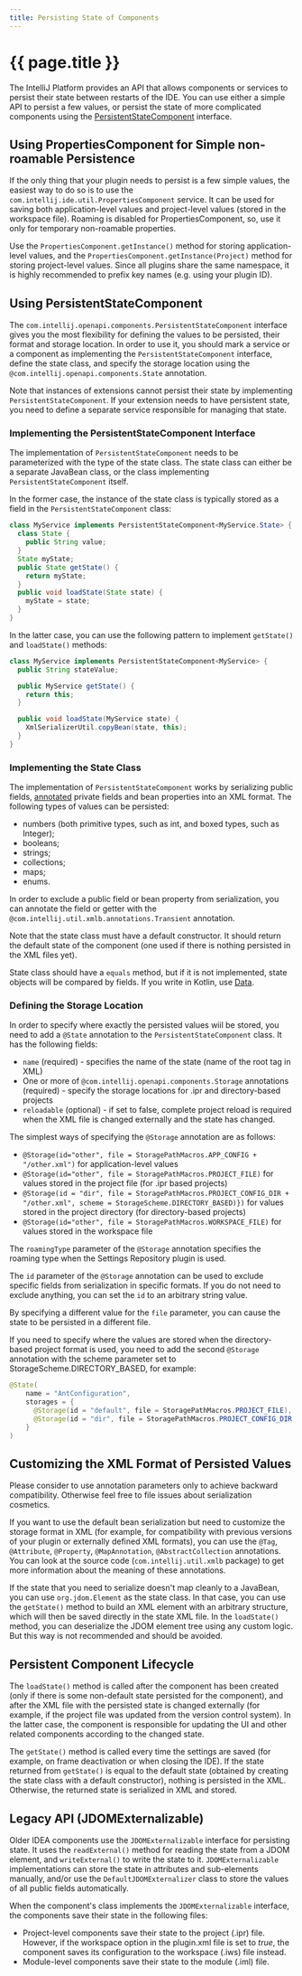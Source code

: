 ```yaml
---
title: Persisting State of Components
---
```


<!--INITIAL_SOURCE https://confluence.jetbrains.com/display/IDEADEV/Persisting+State+of+Components-->

# {{ page.title }}

The IntelliJ Platform provides an API that allows components or services to persist their state between restarts of the IDE.
You can use either a simple API to persist a few values, or persist the state of more complicated components using the 
[PersistentStateComponent](http://git.jetbrains.org/?p=idea/community.git;a=blob;f=platform/core-api/src/com/intellij/openapi/components/PersistentStateComponent.java;hb=HEAD) 
interface.

## Using PropertiesComponent for Simple non-roamable Persistence

If the only thing that your plugin needs to persist is a few simple values, the easiest way to do so is to use the ```com.intellij.ide.util.PropertiesComponent``` service. It can be used for saving both application-level values and project-level values (stored in the workspace file). Roaming is disabled for PropertiesComponent, so, use it only for temporary non-roamable properties.

Use the ```PropertiesComponent.getInstance()``` method for storing application-level values, and the ```PropertiesComponent.getInstance(Project)``` method for storing project-level values.
Since all plugins share the same namespace, it is highly recommended to prefix key names (e.g. using your plugin ID).

## Using PersistentStateComponent

The ```com.intellij.openapi.components.PersistentStateComponent``` interface gives you the most flexibility for defining the values to be persisted, their format and storage location. In order to use it, you should mark a service or a component as implementing the ```PersistentStateComponent``` interface, define the state class, and specify the storage location using the ```@com.intellij.openapi.components.State``` annotation.

Note that instances of extensions cannot persist their state by implementing ```PersistentStateComponent```. If your extension needs to have persistent state, you need to define a separate service responsible for managing that state.

### Implementing the PersistentStateComponent Interface

The implementation of ```PersistentStateComponent``` needs to be parameterized with the type of the state class. The state class can either be a separate JavaBean class, or the class implementing ```PersistentStateComponent``` itself.

In the former case, the instance of the state class is typically stored as a field in the ```PersistentStateComponent``` class:

```java
class MyService implements PersistentStateComponent<MyService.State> {
  class State {
    public String value;
  }
  State myState;
  public State getState() {
    return myState;
  }
  public void loadState(State state) {
    myState = state;
  }
}
```

In the latter case, you can use the following pattern to implement ```getState()``` and ```loadState()``` methods:

```java
class MyService implements PersistentStateComponent<MyService> {
  public String stateValue;

  public MyService getState() {
    return this;
  }

  public void loadState(MyService state) {
    XmlSerializerUtil.copyBean(state, this);
  }
}
```

### Implementing the State Class

The implementation of ```PersistentStateComponent``` works by serializing public fields, 
[annotated](https://github.com/JetBrains/intellij-community/tree/master/platform/util/src/com/intellij/util/xmlb/annotations) 
private fields and bean properties into an XML format. The following types of values can be persisted:
- numbers (both primitive types, such as int, and boxed types, such as Integer);
- booleans;
- strings;
- collections;
- maps;
- enums.

In order to exclude a public field or bean property from serialization, you can annotate the field or getter with the ```@com.intellij.util.xmlb.annotations.Transient``` annotation.

Note that the state class must have a default constructor. 
It should return the default state of the component (one used if there is nothing persisted in the XML files yet).

State class should have a ```equals``` method, but if it is not implemented, state objects will be compared by fields. 
If you write in Kotlin, use [Data](http://kotlinlang.org/docs/reference/data-classes.html).

### Defining the Storage Location

In order to specify where exactly the persisted values wiil be stored, you need to add a ```@State``` annotation to the ```PersistentStateComponent``` class. 
It has the following fields:

* ```name``` (required) - specifies the name of the state (name of the root tag in XML)
* One or more of ```@com.intellij.openapi.components.Storage``` annotations (required) - specify the storage locations for .ipr and  directory-based projects
* ```reloadable``` (optional) - if set to false, complete project reload is required when the XML file is changed externally and the state has changed.

The simplest ways of specifying the ```@Storage``` annotation are as follows:

* ```@Storage(id="other", file = StoragePathMacros.APP_CONFIG + "/other.xml")``` for application-level values
* ```@Storage(id="other", file = StoragePathMacros.PROJECT_FILE)``` for values stored in the project file (for .ipr based projects)
* ```@Storage(id = "dir", file = StoragePathMacros.PROJECT_CONFIG_DIR + "/other.xml", scheme = StorageScheme.DIRECTORY_BASED)})``` for values stored in the project directory (for directory-based projects)
* ```@Storage(id="other", file = StoragePathMacros.WORKSPACE_FILE)``` for values stored in the workspace file

The ```roamingType``` parameter of the ```@Storage``` annotation specifies the roaming type when the Settings Repository plugin is used.

The ```id``` parameter of the ```@Storage``` annotation can be used to exclude specific fields from serialization in specific formats. 
If you do not need to exclude anything, you can set the ```id``` to an arbitrary string value.

By specifying a different value for the ```file``` parameter, you can cause the state to be persisted in a different file.

If you need to specify where the values are stored when the directory-based project format is used, you need to add the second ```@Storage``` annotation with the scheme parameter set to StorageScheme.DIRECTORY_BASED, for example:


```java
@State(
    name = "AntConfiguration",
    storages = {
      @Storage(id = "default", file = StoragePathMacros.PROJECT_FILE),
      @Storage(id = "dir", file = StoragePathMacros.PROJECT_CONFIG_DIR + "/ant.xml", scheme = StorageScheme.DIRECTORY_BASED)
    }
)
```

## Customizing the XML Format of Persisted Values

Please consider to use annotation parameters only to achieve backward compatibility. 
Otherwise feel free to file issues about serialization cosmetics.

If you want to use the default bean serialization but need to customize the storage format in XML (for example, for compatibility with previous versions of your plugin or externally defined XML formats), you can use the ```@Tag```, ```@Attribute```, ```@Property```, ```@MapAnnotation```, ```@AbstractCollection``` annotations. 
You can look at the source code (```com.intellij.util.xmlb``` package) to get more information about the meaning of these annotations.

If the state that you need to serialize doesn't map cleanly to a JavaBean, you can use ```org.jdom.Element``` as the state class. 
In that case, you can use the ```getState()``` method to build an XML element with an arbitrary structure, which will then be saved directly in the state XML file. 
In the ```loadState()``` method, you can deserialize the JDOM element tree using any custom logic. 
But this way is not recommended and should be avoided.

## Persistent Component Lifecycle

The ```loadState()``` method is called after the component has been created (only if there is some non-default state persisted for the component), and after the XML file with the persisted state is changed externally (for example, if the project file was updated from the version control system). In the latter case, the component is responsible for updating the UI and other related components according to the changed state.

The ```getState()``` method is called every time the settings are saved (for example, on frame deactivation or when closing the IDE). If the state returned from ```getState()``` is equal to the default state (obtained by creating the state class with a default constructor), nothing is persisted in the XML. Otherwise, the returned state is serialized in XML and stored.

## Legacy API (JDOMExternalizable)

Older IDEA components use the ```JDOMExternalizable``` interface for persisting state. 
It uses the ```readExternal()``` method for reading the state from a JDOM element, and ```writeExternal()``` to write the state to it. 
```JDOMExternalizable``` implementations can store the state in attributes and sub-elements manually, and/or use the ```DefaultJDOMExternalizer``` class to store the values of all public fields automatically.

When the component's class implements the ```JDOMExternalizable``` interface, the components save their state in the following files:

* Project-level components save their state to the project (.ipr) file. However, if the workspace option in the plugin.xml file is set to _true_, the component saves its configuration to the workspace (.iws) file instead.
* Module-level components save their state to the module (.iml) file.